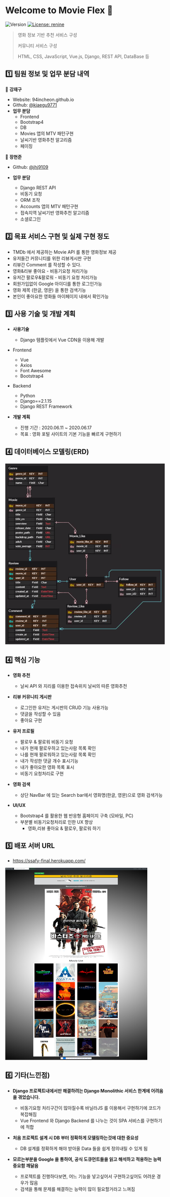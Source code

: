 # Welcome to Movie Flex 👋

![Version](https://img.shields.io/badge/version-0.0.1-blue.svg?cacheSeconds=2592000)
[![License: renine](https://img.shields.io/badge/License-renine-yellow.svg)](#)

> 영화 정보 기반 추천 서비스 구성
>
> 커뮤니티 서비스 구성
>
> HTML, CSS, JavaScript, Vue.js, Django, REST API, DataBase 등



## :one: 팀원 정보 및 업무 분담 내역

👤 **강재구**

* Website: 94incheon.github.io
* Github: [@kjaegu9771](https://github.com/kjaegu9771)
* **업무 분담**
  * Frontend
  * Bootstrap4
  * DB
  * Movies 앱의 MTV 패턴구현
  * 날씨기반 영화추천 알고리즘
  * 페이징



👤 **장현준**

- Github: [@jhj9109](https://github.com/jhj9109)

- **업무 분담**
  - Django REST API
  - 비동기 요청
  - ORM 조작
  - Accounts 앱의 MTV 패턴구현
  - 접속지역 날씨기반 영화추천 알고리즘
  - 소셜로그인





## :two: 목표 서비스 구현 및 실제 구현 정도

- TMDb 에서 제공하는 Movie API 를 통한 영화정보 제공
- 유저들간 커뮤니티를 위한 리뷰게시판 구현
- 리뷰간 Comment 를 작성할 수 있다.
- 영화&리뷰 좋아요 - 비동기요청 처리가능
- 유저간 팔로우&팔로워 - 비동기 요청 처리가능
- 회원가입없이 Google 아이디를 통한 로그인가능
- 영화 제목 (한글, 영문) 을 통한 검색기능
- 본인이 좋아요한 영화들 마이페이지 내에서 확인가능



## :three: 사용 기술 및 개발 계획

- **사용기술**
  - Django 템플릿에서 Vue CDN을 이용해 개발



- Frontend
  - Vue
  - Axios
  - Font Awesome
  - Bootstrap4



- Backend
  - Python
  - Django==2.1.15
  - Django REST Framework



- **개발 계획**
  - 진행 기간 : 2020.06.11 ~ 2020.06.17
  - 목표 : 영화 포털 사이트의 기본 기능을 빠르게 구현하기









## :four: 데이터베이스 모델링(ERD)

![image-20200617150108589](images/image-20200617150108589.png)







## :four: 핵심 기능

- **영화 추천**

  - 날씨 API 와 지리를 이용한 접속위치 날씨의 따른 영화추천

  

- **리뷰 커뮤니티 게시판**

  - 로그인한 유저는 게시판의 CRUD 기능 사용가능
  - 댓글을 작성할 수 있음
  - 좋아요 구현



- **유저 프로필**
  - 팔로우 & 팔로워 비동기 요청
  - 내가 현재 팔로우하고 있는사람 목록 확인
  - 나를 현재 팔로워하고 있는사람 목록 확인
  - 내가 작성한 댓글 개수 표시기능
  - 내가 좋아요한 영화 목록 표시
  - 비동기 요청처리로 구현



- **영화 검색**
  - 상단 NavBar 에 있는 Search bar에서 영화명(한글, 영문)으로 영화 검색가능



- **UI/UX**
  - Bootstrap4 를 활용한 웹 반응형 홈페이지 구축 (모바일, PC)
  - 부분별 비동기요청처리로 인한 UX 향상
    - 영화,리뷰 좋아요 & 팔로우, 팔로워 하기







## :five: 배포 서버 URL

- https://ssafy-final.herokuapp.com/

![image-20200617141346637](images/image-20200617141346637.png)







## :six: 기타(느낀점)

- **Django 프로젝트내에서만 해결하려는 Django Monolithic 서비스 한계에 어려움을 겪었습니다.**
  - 비동기요청 처리구간이 많아질수록 바닐라JS 를 이용해서 구현하기에 코드가 복잡해짐
  - Vue Frontend 와 Django Backend 를 나누는 것이 SPA 서비스를 구현하기에 적합



- **처음 프로젝트 설계 시 DB 부터 정확하게 모델링하는것에 대한 중요성**
  - DB 설계를 정확하게 해야 받아올 Data 들을 쉽게 정의내릴 수 있게 됨



- **모르는부분을 Google 을 통하여, 공식 도큐먼트들을 읽고 해석하고 적용하는 능력 중요함 깨달음**
  - 프로젝트를 진행하다보면, 어느 기능을 넣고싶어서 구현하고싶어도 어려운 경우가 많음
  - 검색을 통해 문제를 해결하는 능력이 많이 필요할거라고 느껴짐